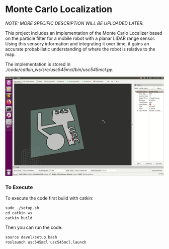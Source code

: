 # Monte Carlo Localization

*NOTE: MORE SPECIFIC DESCRIPTION WILL BE UPLOADED LATER.*

This project includes an implementation of the Monte Carlo Localizer based on the particle filter for a mobile robot with a planar LIDAR range sensor. Using this sensory information and integrating it over time, it gains an accurate probabilistic understanding of where the robot is relative to the map.

The implementation is stored in *./code/catkin_ws/src/usc545mcl/bin/usc545mcl.py*.


![image](./rec.gif)
 


 ### To Execute

To execute the code first build with catkin:

    sudo ./setup.sh
    cd catkin ws
    catkin build

Then you can run the code:

    source devel/setup.bash
    roslaunch usc545mcl usc545mcl.launch


